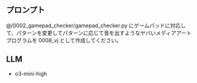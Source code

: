## プロンプト

@/0002_gamepad_checker/gamepad_checker.py にゲームパッドに対応して、パターンを変更してパターンに応じて音を出すようなヤバいメディアアートプログラムを 0008_vj として作成してください。

## LLM

- o3-mini-high
